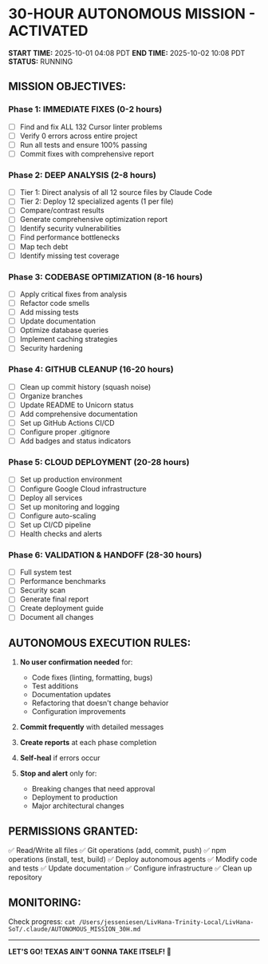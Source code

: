 # 30-HOUR AUTONOMOUS MISSION - ACTIVATED

**START TIME:** 2025-10-01 04:08 PDT
**END TIME:** 2025-10-02 10:08 PDT
**STATUS:** RUNNING

## MISSION OBJECTIVES:

### Phase 1: IMMEDIATE FIXES (0-2 hours)
- [ ] Find and fix ALL 132 Cursor linter problems
- [ ] Verify 0 errors across entire project
- [ ] Run all tests and ensure 100% passing
- [ ] Commit fixes with comprehensive report

### Phase 2: DEEP ANALYSIS (2-8 hours)
- [ ] Tier 1: Direct analysis of all 12 source files by Claude Code
- [ ] Tier 2: Deploy 12 specialized agents (1 per file)
- [ ] Compare/contrast results
- [ ] Generate comprehensive optimization report
- [ ] Identify security vulnerabilities
- [ ] Find performance bottlenecks
- [ ] Map tech debt
- [ ] Identify missing test coverage

### Phase 3: CODEBASE OPTIMIZATION (8-16 hours)
- [ ] Apply critical fixes from analysis
- [ ] Refactor code smells
- [ ] Add missing tests
- [ ] Update documentation
- [ ] Optimize database queries
- [ ] Implement caching strategies
- [ ] Security hardening

### Phase 4: GITHUB CLEANUP (16-20 hours)
- [ ] Clean up commit history (squash noise)
- [ ] Organize branches
- [ ] Update README to Unicorn status
- [ ] Add comprehensive documentation
- [ ] Set up GitHub Actions CI/CD
- [ ] Configure proper .gitignore
- [ ] Add badges and status indicators

### Phase 5: CLOUD DEPLOYMENT (20-28 hours)
- [ ] Set up production environment
- [ ] Configure Google Cloud infrastructure
- [ ] Deploy all services
- [ ] Set up monitoring and logging
- [ ] Configure auto-scaling
- [ ] Set up CI/CD pipeline
- [ ] Health checks and alerts

### Phase 6: VALIDATION & HANDOFF (28-30 hours)
- [ ] Full system test
- [ ] Performance benchmarks
- [ ] Security scan
- [ ] Generate final report
- [ ] Create deployment guide
- [ ] Document all changes

## AUTONOMOUS EXECUTION RULES:

1. **No user confirmation needed** for:
   - Code fixes (linting, formatting, bugs)
   - Test additions
   - Documentation updates
   - Refactoring that doesn't change behavior
   - Configuration improvements

2. **Commit frequently** with detailed messages

3. **Create reports** at each phase completion

4. **Self-heal** if errors occur

5. **Stop and alert** only for:
   - Breaking changes that need approval
   - Deployment to production
   - Major architectural changes

## PERMISSIONS GRANTED:

✅ Read/Write all files
✅ Git operations (add, commit, push)
✅ npm operations (install, test, build)
✅ Deploy autonomous agents
✅ Modify code and tests
✅ Update documentation
✅ Configure infrastructure
✅ Clean up repository

## MONITORING:

Check progress: `cat /Users/jesseniesen/LivHana-Trinity-Local/LivHana-SoT/.claude/AUTONOMOUS_MISSION_30H.md`

---

**LET'S GO! TEXAS AIN'T GONNA TAKE ITSELF! 🚀**

<!-- Last verified: 2025-10-02 -->

